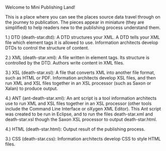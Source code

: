 Welcome to Mini Publishing Land!

This is a place where you can see the places source data travel through on the journey to publication. The pieces appear in miniature (they are simplified) to help readers new to the publishing process understand them.

1.) DTD (death-star.dtd): A DTD structures your XML. A DTD tells your XML file which element tags it is allowed to use. Information architects develop DTDs to control the structure of content.

2.) XML (death-star.xml): A file written in element tags. Its structure is controlled by the DTD. Authors write content in XML files.

3.) XSL (death-star.xsl): A file that converts XML into another file format, such as HTML or PDF. Information architects develop XSL files, and then run XML and XSL files together in an XSL processor (such as Saxon or Xalan) to produce output. 

4.) ANT (ant-death-star.xml): An ant script is a tool information architects use to run XML and XSL files together in an XSL processor (other tools include the Command Line Interface or oXygen XML Editor). This Ant script was created to be run in Eclipse, and to run the files death-star.xml and death-star.xsl though the Saxon XSL processor to output death-star.html.

4.) HTML (death-star.html): Output result of the publishing process.

3.) CSS (death-star.css): Information architects develop CSS to style HTML files.